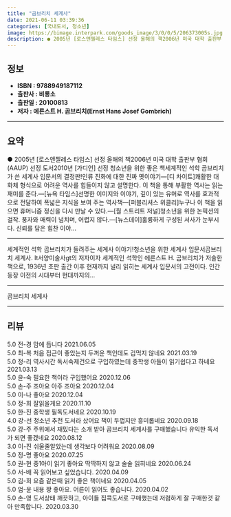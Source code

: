 ```yaml
---
title: "곰브리치 세계사"
date: 2021-06-11 03:39:36
categories: [국내도서, 청소년]
image: https://bimage.interpark.com/goods_image/3/0/0/5/206373005s.jpg
description: ● 2005년 [로스앤젤레스 타임스] 선정 올해의 책2006년 미국 대학 출판부 협회(AAUP) 선정 도서2010년 [가디언] 선정 청소년을 위한 좋은 책세계적인 석학 곰브리치가 쓴 세계사 입문서의 결정판!인류 진화에 대한 진짜 옛이야기―[디 차이트]쾌활한 대화체 형식으로 어려운 역사
---
```


## **정보**

- **ISBN : 9788949187112**
- **출판사 : 비룡소**
- **출판일 : 20100813**
- **저자 : 에른스트 H. 곰브리치(Ernst Hans Josef Gombrich)**

------



## **요약**

●  2005년 [로스앤젤레스 타임스] 선정 올해의 책2006년 미국 대학 출판부 협회(AAUP) 선정 도서2010년 [가디언] 선정 청소년을 위한 좋은 책세계적인 석학 곰브리치가 쓴 세계사 입문서의 결정판!인류 진화에 대한 진짜 옛이야기―[디 차이트]쾌활한 대화체 형식으로 어려운 역사를 힘들이지 않고 설명한다. 이 책을 통해 부활한 역사는 읽는 재미를 준다.―[뉴욕 타임스]선명한 이미지와 이야기, 깊이 있는 유머로 역사를 효과적으로 전달하여 폭넓은 지식을 보여 주는 역사책―[퍼블리셔스 위클리]누구나 이 책을 읽으면 휴머니즘 정신을 다시 만날 수 있다.―[월 스트리트 저널]청소년을 위한 논픽션의 걸작. 풍자와 매력이 넘치며, 어렵지 않다.―[뉴스데이]훌륭하게 구성된 서사가 눈부시다. 신뢰를 담은 힘찬 이야...

------

세계적인 석학 곰브리치가 들려주는 세계사 이야기!청소년을 위한 세계사 입문서곰브리치 세계사. lt서양미술사gt의 저자이자 세계적인 석학인 에른스트 H. 곰브리치가 저술한 책으로, 1936년 초판 출간 이후 현재까지 널리 읽히는 세계사 입문서의 고전이다. 인간 등장 이전의 시대부터 현대까지의... 

------


곰브리치 세계사 

------


## **리뷰** 

5.0 전-경 맘에 듭니다 2021.06.05 <br/>5.0 최-복 처음 접근이 좋았는지 두꺼운 책인데도 겁먹지 않네요 2021.03.19 <br/>5.0 정-리 역사시간 독서숙제건으로 구입하였는데 중학생 아들이 읽기쉽다고 하네요 2021.03.13 <br/>5.0 윤-숙 필요한 책이라 구입했어요 2020.12.06 <br/>5.0 손-주 조아요 아주 조아요 2020.12.04 <br/>5.0 이-나 좋아요 2020.12.04 <br/>5.0 정-희 잘읽을게요 2020.11.10 <br/>5.0 한-진 중학생 필독도서네요 2020.10.19 <br/>4.0 강-선 청소년 추천 도서라 샀어요  책이 두껍지만 흥미롭네요 2020.09.18 <br/>5.0 강-주 주위에서 재밌다는 소개 받아 곰브리치 세계사를 구매했습니다 유익한 독서가 되면 좋겠네요  2020.08.12 <br/>3.0 이-진 쉬울줄알았는데 생각보다 어려워요 2020.08.09 <br/>5.0 정-명 좋아요 2020.07.25 <br/>5.0 권-현 중1아이 읽기 좋아요
딱딱하지 않고 술술 읽히네요 2020.06.24 <br/>5.0 서-배 꼭 읽어보고 싶었습니다. 2020.04.09 <br/>5.0 김-희 요즘 같은때 읽기 좋은 책이네요 2020.04.05 <br/>5.0 엄-윤 내용 짱 좋아요. 어른이 읽어도 좋습니다. 2020.04.02 <br/>5.0 손-영 도서상태 깨끗하고, 아이들 집콕도서로 구매했는데 저렴하게 잘 구매한것 같아 만족합니다.  2020.03.30 <br/>